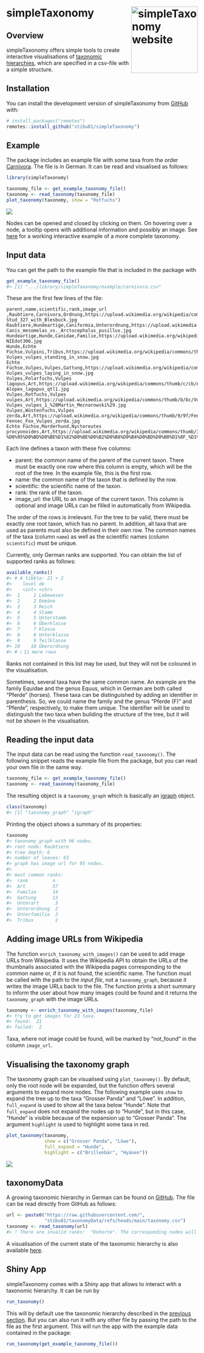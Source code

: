 
<!-- README.md is generated from README.Rmd. Please edit that file -->

# simpleTaxonomy <a href="https://stibu81.github.io/simpleTaxonomy/"><img src="man/figures/logo.png" align="right" width="175" alt="simpleTaxonomy website" /></a>

<!-- badges: start -->
<!-- badges: end -->

## Overview

simpleTaxonomy offers simple tools to create interactive visualisations
of [taxonomic
hierarchies](https://en.wikipedia.org/wiki/Taxonomy_(biology)), which
are specified in a csv-file with a simple structure.

## Installation

You can install the development version of simpleTaxonomy from
[GitHub](https://github.com/) with:

``` r
# install.packages("remotes")
remotes::install_github("stibu81/simpleTaxonomy")
```

## Example

The package includes an example file with some taxa from the order
[Carnivora](https://en.wikipedia.org/wiki/Carnivora). The file is in
German. It can be read and visualised as follows:

``` r
library(simpleTaxonomy)

taxonomy_file <- get_example_taxonomy_file()
taxonomy <- read_taxonomy(taxonomy_file)
plot_taxonomy(taxonomy, show = "Rotfuchs")
```

![](man/figures/taxonomy_example.png)

Nodes can be opened and closed by clicking on them. On hovering over a
node, a tooltip opens with additional information and possibly an image.
See [here](https://stibu81.github.io/taxonomyData/) for a working
interactive example of a more complete taxonomy.

## Input data

You can get the path to the example file that is included in the package
with

``` r
get_example_taxonomy_file()
#> [1] ".../library/simpleTaxonomy/example/carnivora.csv"
```

These are the first few lines of the file:

    parent,name,scientific,rank,image_url
    ,Raubtiere,Carnivora,Ordnung,https://upload.wikimedia.org/wikipedia/commons/thumb/d/d7/Stud_327_with_Blesbuck.jpg/100px-Stud_327_with_Blesbuck.jpg
    Raubtiere,Hundeartige,Caniformia,Unterordnung,https://upload.wikimedia.org/wikipedia/commons/thumb/5/51/Canis_mesomelas_vs._Arctocephalus_pusillus.jpg/100px-Canis_mesomelas_vs._Arctocephalus_pusillus.jpg
    Hundeartige,Hunde,Canidae,Familie,https://upload.wikimedia.org/wikipedia/commons/thumb/1/1b/NIEdot306.jpg/100px-NIEdot306.jpg
    Hunde,Echte Füchse,Vulpini,Tribus,https://upload.wikimedia.org/wikipedia/commons/thumb/d/d0/Vulpes_vulpes_standing_in_snow.jpg/100px-Vulpes_vulpes_standing_in_snow.jpg
    Echte Füchse,Vulpes,Vulpes,Gattung,https://upload.wikimedia.org/wikipedia/commons/thumb/0/03/Vulpes_vulpes_laying_in_snow.jpg/100px-Vulpes_vulpes_laying_in_snow.jpg
    Vulpes,Polarfuchs,Vulpes lagopus,Art,https://upload.wikimedia.org/wikipedia/commons/thumb/c/cb/Alopex_lagopus_qtl1.jpg/100px-Alopex_lagopus_qtl1.jpg
    Vulpes,Rotfuchs,Vulpes vulpes,Art,https://upload.wikimedia.org/wikipedia/commons/thumb/b/bc/Vulpes_vulpes_1_%28Martin_Mecnarowski%29.jpg/100px-Vulpes_vulpes_1_%28Martin_Mecnarowski%29.jpg
    Vulpes,Wüstenfuchs,Vulpes zerda,Art,https://upload.wikimedia.org/wikipedia/commons/thumb/9/9f/Fennec_Fox_Vulpes_zerda.jpg/100px-Fennec_Fox_Vulpes_zerda.jpg
    Echte Füchse,Marderhund,Nyctereutes procyonoides,Art,https://upload.wikimedia.org/wikipedia/commons/thumb/3/36/%D0%95%D0%BD%D0%BE%D1%82%D0%BE%D0%B2%D0%B8%D0%B4%D0%BD%D0%B0%D1%8F_%D1%81%D0%BE%D0%B1%D0%B0%D0%BA%D0%B0_%D0%93%D1%80%D0%BE%D0%B4%D0%BD%D0%BE_%28cropped_2%29.jpg/100px-%D0%95%D0%BD%D0%BE%D1%82%D0%BE%D0%B2%D0%B8%D0%B4%D0%BD%D0%B0%D1%8F_%D1%81%D0%BE%D0%B1%D0%B0%D0%BA%D0%B0_%D0%93%D1%80%D0%BE%D0%B4%D0%BD%D0%BE_%28cropped_2%29.jpg

Each line defines a taxon with these five columns:

- parent: the common name of the parent of the current taxon. There must
  be exactly one row where this column is empty, which will be the root
  of the tree. In the example file, this is the first row.
- name: the common name of the taxon that is defined by the row.
- scientific: the scientific name of the taxon.
- rank: the rank of the taxon.
- image_url: the URL to an image of the current taxon. This column is
  optional and image URLs can be filled in automatically from Wikipedia.

The order of the rows is irrelevant. For the tree to be valid, there
must be exactly one root taxon, which has no parent. In addition, all
taxa that are used as parents must also be defined in their own row. The
common names of the taxa (column `name`) as well as the scientific names
(column `scientific`) must be unique.

Currently, only German ranks are supported. You can obtain the list of
supported ranks as follows:

``` r
available_ranks()
#> # A tibble: 21 × 2
#>    level de         
#>    <int> <chr>      
#>  1     1 Lebewesen  
#>  2     2 Domäne     
#>  3     3 Reich      
#>  4     4 Stamm      
#>  5     5 Unterstamm 
#>  6     6 Überklasse 
#>  7     7 Klasse     
#>  8     8 Unterklasse
#>  9     9 Teilklasse 
#> 10    10 Überordnung
#> # ℹ 11 more rows
```

Ranks not contained in this list may be used, but they will not be
coloured in the visualisation.

Sometimes, several taxa have the same common name. An example are the
family Equidae and the genus Equus, which in German are both called
“Pferde” (horses). These taxa can be distinguished by adding an
identifier in parenthesis. So, we could name the family and the genus
“Pferde (F)” and “Pferde”, respectively, to make them unique. The
identifier will be used to distinguish the two taxa when building the
structure of the tree, but it will not be shown in the visualisation.

## Reading the input data

The input data can be read using the function `read_taxonomy()`. The
following snippet reads the example file from the package, but you can
read your own file in the same way.

``` r
taxonomy_file <- get_example_taxonomy_file()
taxonomy <- read_taxonomy(taxonomy_file)
```

The resulting object is a `taxonomy_graph` which is basically an
[igraph](https://r.igraph.org/) object.

``` r
class(taxonomy)
#> [1] "taxonomy_graph" "igraph"
```

Printing the object shows a summary of its properties:

``` r
taxonomy
#> taxonomy_graph with 96 nodes.
#> root node: Raubtiere 
#> tree depth: 6 
#> number of leaves: 63 
#> graph has image url for 95 nodes.
#> 
#> most common ranks:
#>  rank         n 
#>  Art          57
#>  Familie      14
#>  Gattung      13
#>  Unterart      3
#>  Unterordnung  2
#>  Unterfamilie  2
#>  Tribus        2
```

## Adding image URLs from Wikipedia

The function `enrich_taxonomy_with_images()` can be used to add image
URLs from Wikipedia. It uses the Wikipedia API to obtain the URLs of the
thumbnails associated with the Wikipedia pages corresponding to the
common name or, if it is not found, the scientific name. The function
must be called with the path to the *input file*, not a
`taxonomy_graph`, because it writes the image URLs back to the file. The
function prints a short summary to inform the user about how many images
could be found and it returns the `taxonomy_graph` with the image URLs.

``` r
taxonomy <- enrich_taxonomy_with_images(taxonomy_file)
#> try to get images for 23 taxa.
#> found:  21
#> failed:  2
```

Taxa, where not image could be found, will be marked by “not_found” in
the column `image_url`.

## Visualising the taxonomy graph

The taxonomy graph can be visualised using `plot_taxonomy()`. By
default, only the root node will be expanded, but the function offers
several arguments to expand more nodes. The following example uses
`show` to expand the tree up to the taxa “Grosser Panda” and “Löwe”. In
addition, `full_expand` is used to show all the taxa below “Hunde”. Note
that `full_expand` does not expand the nodes up to “Hunde”, but in this
case, “Hunde” is visible because of the expansion up to “Grosser Panda”.
The argument `highlight` is used to highlight some taxa in red.

``` r
plot_taxonomy(taxonomy,
              show = c("Grosser Panda", "Löwe"),
              full_expand = "Hunde",
              highlight = c("Brillenbär", "Hyänen"))
```

![](man/figures/taxonomy_example2.png)

## taxonomyData

A growing taxonomic hierarchy in German can be found on
[GitHub](https://github.com/stibu81/taxonomyData). The file can be read
directly from GitHub as follows:

``` r
url <- paste0("https://raw.githubusercontent.com/",
              "stibu81/taxonomyData/refs/heads/main/taxonomy.csv")
taxonomy <- read_taxonomy(url)
#> ! There are invalid ranks:  "Kohorte". The corresponding nodes will not be coloured.
```

A visualisation of the current state of the taxonomic hierarchy is also
available [here](https://stibu81.github.io/taxonomyData/).

## Shiny App

simpleTaxonomy comes with a Shiny app that allows to interact with a
taxonomic hierarchy. It can be run by

``` r
run_taxonomy()
```

This will by default use the taxonomic hierarchy described in the
[previous section](#taxonomydata). But you can also run it with any
other file by passing the path to the file as the first argument. This
will run the app with the example data contained in the package:

``` r
run_taxonomy(get_example_taxonomy_file())
```
